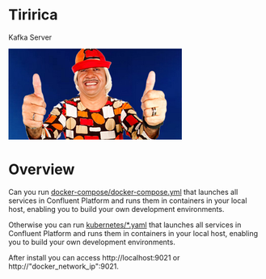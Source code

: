 # Tiririca

Kafka Server

![image](./images/tiririca.jpg)

# Overview

Can you run [docker-compose/docker-compose.yml](docker-compose.yml) that launches all services in Confluent Platform and runs them in containers in your local host, enabling you to build your own development environments.

Otherwise you can run [kubernetes/*.yaml](*.yml) that launches all services in Confluent Platform and runs them in containers in your local host, enabling you to build your own development environments.

After install you can access http://localhost:9021 or http://"docker_network_ip":9021.
